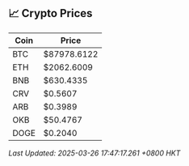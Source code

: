 ## 📈 Crypto Prices

| Coin | Price |
| ---- | ----- |
| BTC | $87978.6122 |
| ETH | $2062.6009 |
| BNB | $630.4335 |
| CRV | $0.5607 |
| ARB | $0.3989 |
| OKB | $50.4767 |
| DOGE | $0.2040 |

_Last Updated: 2025-03-26 17:47:17.261 +0800 HKT_